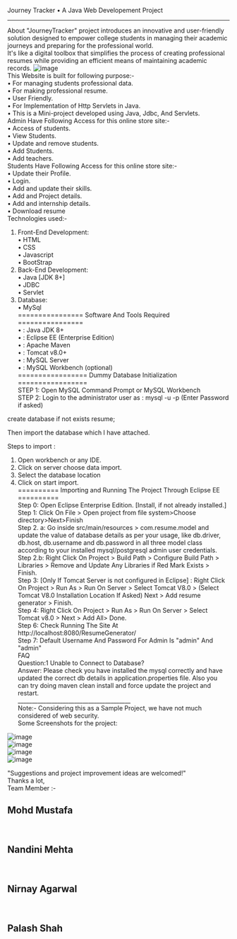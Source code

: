Journey Tracker
•	A Java Web Developement Project
________________________________________
About
"JourneyTracker" project introduces an innovative and user-friendly solution designed to empower college students in managing their academic journeys and preparing for the professional world.<br>
It's like a digital toolbox that simplifies the process of creating professional resumes while providing an efficient means of maintaining academic records.
 ![image](https://github.com/mustafamk8/JourneyTracker-/assets/85062314/b974d909-30d5-45d3-9412-5804bd89344f)
<br>
This Website is built for following purpose:-<br>
•	For managing students professional data.<br>
•	For making professional resume.<br>
•	User Friendly.<br>
•	For Implementation of Http Servlets in Java.<br>
•	This is a Mini-project developed using Java, Jdbc, And Servlets.<br>
Admin Have Following Access for this online store site:-<br>
•	Access of students.<br>
•	View Students.<br>
•	Update and remove students.<br>
•	Add Students.<br>
•	Add teachers.<br>
Students Have Following Access for this online store site:-<br>
•	Update their Profile.<br>
•	Login.<br>
•	Add and update their skills.<br>
•	Add and Project details.<br>
•	Add and internship details.<br>
•	Download resume<br>
Technologies used:-<br>
1.	Front-End Development:<br>
•	HTML<br>
•	CSS<br>
•	Javascript<br>
•	BootStrap<br>
2.	Back-End Development:<br>
•	Java [JDK 8+]<br>
•	JDBC<br>
•	Servlet<br>
3.	Database:<br>
•	MySql<br>
================ Software And Tools Required ================<br>
•	 : Java JDK 8+<br>
•	: Eclipse EE (Enterprise Edition)<br>
•	: Apache Maven<br>
•	: Tomcat v8.0+ <br>
•	: MySQL Server <br>
•	: MySQL Workbench (optional) <br>
================= Dummy Database Initialization =================<br>
STEP 1: Open MySQL Command Prompt or MySQL Workbench<br>
STEP 2: Login to the administrator user as : mysql -u <username> -p (Enter Password if asked)<br>

create database if not exists resume;<br>

Then import the database which I have attached.<br>

Steps to import : <br>

1)	Open workbench or any IDE.<br>
2)	Click on server choose data import.<br>
3)	Select the database location<br>
4)	Click on start import.<br>
========== Importing and Running The Project Through Eclipse EE ==========<br>
Step 0: Open Eclipse Enterprise Edition. [Install, if not already installed.]<br>
Step 1: Click On File > Open project from file system>Choose directory>Next>Finish<br>
Step 2. a: Go inside src/main/resources > com.resume.model and update the value of database details as per your usage, like db.driver, db.host, db.username and db.password in all three model class according to your installed mysql/postgresql admin user credentials.<br>
Step 2.b: Right Click On Project > Build Path > Configure Build Path > Libraries > Remove and Update Any Libraries if Red Mark Exists > Finish.<br>
Step 3: [Only If Tomcat Server is not configured in Eclipse] : Right Click On Project > Run As > Run On Server > Select Tomcat V8.0 > (Select Tomcat V8.0 Installation Location If Asked) Next > Add resume generator > Finish.<br>
Step 4: Right Click On Project > Run As > Run On Server > Select Tomcat v8.0 > Next > Add All> Done.<br>
Step 6: Check Running The Site At http://localhost:8080/ResumeGenerator/<br>
Step 7: Default Username And Password For Admin Is "admin" And "admin"<br>
FAQ<br>
Question:1 Unable to Connect to Database?<br>
Answer: Please check you have installed the mysql correctly and have updated the correct db details in application.properties file. Also you can try doing maven clean install and force update the project and restart.<br>
________________________________________<br>
Note:- Considering this as a Sample Project, we have not much considered of web security.<br>
Some Screenshots for the project:<br>
 
 ![image](https://github.com/mustafamk8/JourneyTracker-/assets/85062314/cb653150-3940-4a49-8a6a-fb98592875cb)<br>
 ![image](https://github.com/mustafamk8/JourneyTracker-/assets/85062314/b6010795-3a07-46df-bf91-5ad0bea9c9f5)<br>
![image](https://github.com/mustafamk8/JourneyTracker-/assets/85062314/f5811f38-ebba-473e-a12a-90578fd67d76)<br>
![image](https://github.com/mustafamk8/JourneyTracker-/assets/85062314/910f8d3e-fe03-4c00-8348-c32de349b088)<br>


"Suggestions and project improvement ideas are welcomed!"<br>
Thanks a lot,<br>
Team Member :-<br>
<h2>Mohd Mustafa</h2><br>
<h2>Nandini Mehta</h2><br>
<h2>Nirnay Agarwal</h2><br>
<h2>Palash Shah</h2><br> 


